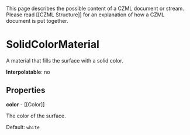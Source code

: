 This page describes the possible content of a CZML document or stream.  Please read [[CZML Structure]] for an explanation of how a CZML document is put together.

# SolidColorMaterial

A material that fills the surface with a solid color.

**Interpolatable**: no

## Properties

**color** - [[Color]]

The color of the surface.

Default: `white`


